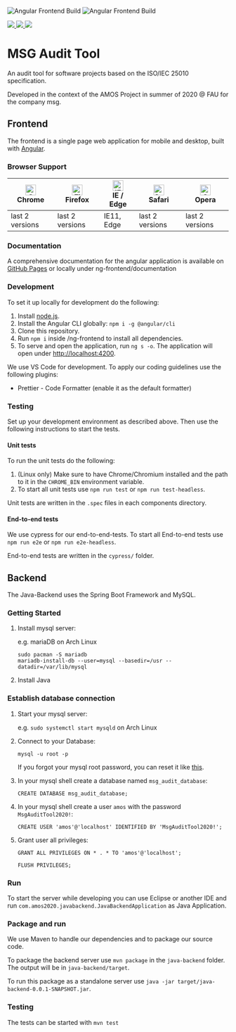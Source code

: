 ![Angular Frontend Build](https://github.com/Kexplx/msg-audit-tool/workflows/Angular%20Frontend%20Build/badge.svg)
![Angular Frontend Build](https://github.com/Kexplx/msg-audit-tool/workflows/Java%20Backend%20Build/badge.svg)

<a href="https://badges.mit-license.org/" alt="MIT Licence">
    <img src="https://img.shields.io/badge/license-MIT-0677b7" />
</a>
<a href="https://github.com/Kexplx/msg-audit-tool/releases/tag/sprint_03_release"  alt="Sprint Release Link">
    <img src="https://img.shields.io/badge/release-sprint_3-1abc9c" />
</a>

<a href="https://kexplx.github.io/msg-audit-tool/"  alt="Documentation Link">
    <img src="https://img.shields.io/badge/documentation-compodoc-e74c3c" />
</a>

# MSG Audit Tool

An audit tool for software projects based on the ISO/IEC 25010 specification.

Developed in the context of the AMOS Project in summer of 2020 @ FAU for the company msg.

## Frontend

The frontend is a single page web application for mobile and desktop, built with [Angular](https://github.com/angular).

### Browser Support

| [<img src="https://raw.githubusercontent.com/alrra/browser-logos/master/src/chrome/chrome_48x48.png" alt="Chrome" width="24px" height="24px" />](http://godban.github.io/browsers-support-badges/)</br>Chrome | [<img src="https://raw.githubusercontent.com/alrra/browser-logos/master/src/firefox/firefox_48x48.png" alt="Firefox" width="24px" height="24px" />](http://godban.github.io/browsers-support-badges/)</br>Firefox | [<img src="https://raw.githubusercontent.com/alrra/browser-logos/master/src/edge/edge_48x48.png" alt="IE / Edge" width="24px" height="24px" />](http://godban.github.io/browsers-support-badges/)</br>IE / Edge | [<img src="https://raw.githubusercontent.com/alrra/browser-logos/master/src/safari/safari_48x48.png" alt="Safari" width="24px" height="24px" />](http://godban.github.io/browsers-support-badges/)</br>Safari | [<img src="https://raw.githubusercontent.com/alrra/browser-logos/master/src/opera/opera_48x48.png" alt="Opera" width="24px" height="24px" />](http://godban.github.io/browsers-support-badges/)</br>Opera |
| ------------------------------------------------------------------------------------------------------------------------------------------------------------------------------------------------------------- | ----------------------------------------------------------------------------------------------------------------------------------------------------------------------------------------------------------------- | --------------------------------------------------------------------------------------------------------------------------------------------------------------------------------------------------------------- | ------------------------------------------------------------------------------------------------------------------------------------------------------------------------------------------------------------- | --------------------------------------------------------------------------------------------------------------------------------------------------------------------------------------------------------- |
| last 2 versions                                                                                                                                                                                               | last 2 versions                                                                                                                                                                                                   | IE11, Edge                                                                                                                                                                                                      | last 2 versions                                                                                                                                                                                               | last 2 versions                                                                                                                                                                                           |

### Documentation

A comprehensive documentation for the angular application is available on [GitHub Pages](https://kexplx.github.io/msg-audit-tool/) or locally under ng-frontend/documentation

### Development

To set it up locally for development do the following:

1. Install [node.js](https://nodejs.org/en/).
2. Install the Angular CLI globally: `npm i -g @angular/cli`
3. Clone this repository.
4. Run `npm i` inside /ng-frontend to install all dependencies.
5. To serve and open the application, run `ng s -o`. The application will open under [http://localhost:4200](http://localhost:4200).

We use VS Code for development. To apply our coding guidelines use the following plugins:

- Prettier - Code Formatter (enable it as the default formatter)

### Testing

Set up your development environment as described above. Then use the following instructions to start the tests.

#### Unit tests

To run the unit tests do the following:

1. (Linux only) Make sure to have Chrome/Chromium installed and the path to it in the `CHROME_BIN` environment variable.
2. To start all unit tests use `npm run test` or `npm run test-headless`.

Unit tests are written in the `.spec` files in each components directory.

#### End-to-end tests

We use cypress for our end-to-end-tests. To start all End-to-end tests use `npm run e2e` or `npm run e2e-headless`.

End-to-end tests are written in the `cypress/` folder.

## Backend

The Java-Backend uses the Spring Boot Framework and MySQL.

### Getting Started

1. Install mysql server:

   e.g. mariaDB on Arch Linux

   ```
   sudo pacman -S mariadb
   mariadb-install-db --user=mysql --basedir=/usr --datadir=/var/lib/mysql
   ```

2. Install Java

### Establish database connection

1. Start your mysql server:

   e.g. `sudo systemctl start mysqld` on Arch Linux

2. Connect to your Database:

   `mysql -u root -p`

   If you forgot your mysql root password, you can reset it like [this](https://www.digitalocean.com/community/tutorials/how-to-reset-your-mysql-or-mariadb-root-password).

3. In your mysql shell create a database named `msg_audit_database`:

   `CREATE DATABASE msg_audit_database;`

4. In your mysql shell create a user `amos` with the password `MsgAuditTool2020!`:

   `CREATE USER 'amos'@'localhost' IDENTIFIED BY 'MsgAuditTool2020!';`

5. Grant user all privileges:

   `GRANT ALL PRIVILEGES ON * . * TO 'amos'@'localhost';`

   `FLUSH PRIVILEGES;`

### Run

To start the server while developing you can use Eclipse or another IDE and run `com.amos2020.javabackend.JavaBackendApplication` as Java Application.

### Package and run

We use Maven to handle our dependencies and to package our source code.

To package the backend server use `mvn package` in the `java-backend` folder. The output will be in `java-backend/target`.

To run this package as a standalone server use `java -jar target/java-backend-0.0.1-SNAPSHOT.jar`.

### Testing

The tests can be started with `mvn test`
